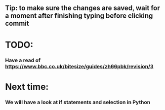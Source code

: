 ## Tip: to make sure the changes are saved, wait for a moment after finishing typing before clicking commit
# TODO:
### Have a read of https://www.bbc.co.uk/bitesize/guides/zh66pbk/revision/3

# Next time:
### We will have a look at if statements and selection in Python
